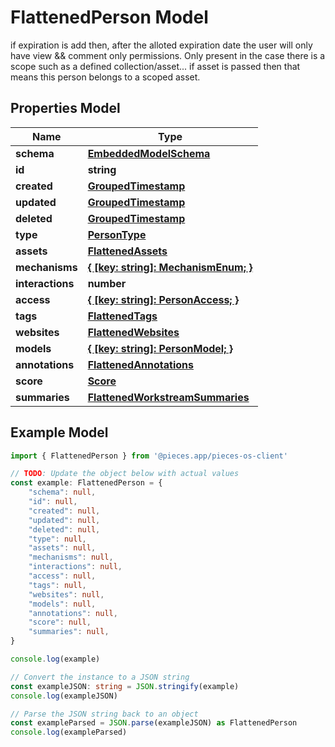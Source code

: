 
# FlattenedPerson Model

if expiration is add then, after the alloted expiration date the user will only have view && comment only permissions. Only present in the case there is a scope such as a defined collection/asset...  if asset is passed then that means this person belongs to a scoped asset.

## Properties Model

Name | Type
------------ | -------------
**schema** | [**EmbeddedModelSchema**](EmbeddedModelSchema)
**id** | **string**
**created** | [**GroupedTimestamp**](GroupedTimestamp)
**updated** | [**GroupedTimestamp**](GroupedTimestamp)
**deleted** | [**GroupedTimestamp**](GroupedTimestamp)
**type** | [**PersonType**](PersonType)
**assets** | [**FlattenedAssets**](FlattenedAssets)
**mechanisms** | [**\{ [key: string]: MechanismEnum; \}**](MechanismEnum)
**interactions** | **number**
**access** | [**\{ [key: string]: PersonAccess; \}**](PersonAccess)
**tags** | [**FlattenedTags**](FlattenedTags)
**websites** | [**FlattenedWebsites**](FlattenedWebsites)
**models** | [**\{ [key: string]: PersonModel; \}**](PersonModel)
**annotations** | [**FlattenedAnnotations**](FlattenedAnnotations)
**score** | [**Score**](Score)
**summaries** | [**FlattenedWorkstreamSummaries**](FlattenedWorkstreamSummaries)

## Example Model

```typescript
import { FlattenedPerson } from '@pieces.app/pieces-os-client'

// TODO: Update the object below with actual values
const example: FlattenedPerson = {
    "schema": null,
    "id": null,
    "created": null,
    "updated": null,
    "deleted": null,
    "type": null,
    "assets": null,
    "mechanisms": null,
    "interactions": null,
    "access": null,
    "tags": null,
    "websites": null,
    "models": null,
    "annotations": null,
    "score": null,
    "summaries": null,
}

console.log(example)

// Convert the instance to a JSON string
const exampleJSON: string = JSON.stringify(example)
console.log(exampleJSON)

// Parse the JSON string back to an object
const exampleParsed = JSON.parse(exampleJSON) as FlattenedPerson
console.log(exampleParsed)
```


